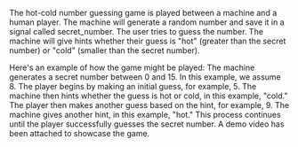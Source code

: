 The hot-cold number guessing game is played between a machine and a human player. The machine will generate a random number and save it in a signal called secret_number. The user tries to guess the number. The machine will give hints whether their guess is "hot" (greater than the secret number) or "cold" (smaller than the secret number).

Here's an example of how the game might be played:
The machine generates a secret number between 0 and 15. In this example, we assume 8.
The player begins by making an initial guess, for example, 5.
The machine then hints whether the guess is hot or cold, in this example, "cold."
The player then makes another guess based on the hint, for example, 9.
The machine gives another hint, in this example, "hot."
This process continues until the player successfully guesses the secret number. A demo video has been attached to showcase the game.
